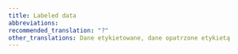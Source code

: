 ```yaml
---
title: Labeled data
abbreviations:
recommended_translation: "?"
other_translations: Dane etykietowane, dane opatrzone etykietą
---
```

